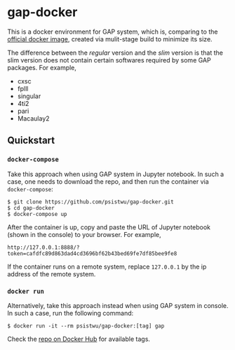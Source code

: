 # gap-docker
This is a docker environment for GAP system, which is, comparing to the
[official docker image](https://hub.docker.com/r/gapsystem/gap-docker),
created via mulit-stage build to minimize its size.

The difference between the _regular_ version and the _slim_ version is
that the slim version does not contain certain softwares required by
some GAP packages.  For example,
* cxsc
* fplll
* singular
* 4ti2
* pari
* Macaulay2

## Quickstart
### `docker-compose`
Take this approach when using GAP system in Jupyter notebook.
In such a case, one needs to download the repo, and then run the
container via `docker-compose`:
```console
$ git clone https://github.com/psistwu/gap-docker.git
$ cd gap-docker
$ docker-compose up
```
After the container is up, copy and paste the URL of Jupyter notebook
(shown in the console) to your browser.  For example,
```console
http://127.0.0.1:8888/?token=cafdfc89d863dad4cd3696bf62b43bed69fe7df85bee9fe8
```
If the container runs on a remote system,
replace `127.0.0.1` by the ip address of the remote system.

### `docker run`
Alternatively, take this approach instead when using GAP system in console.
In such a case, run the following command:
```console
$ docker run -it --rm psistwu/gap-docker:[tag] gap
```
Check the [repo on Docker Hub](https://hub.docker.com/r/psistwu/gap-docker)
for available tags.